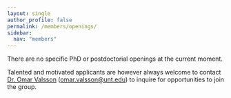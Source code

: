 ```yaml
---
layout: single
author_profile: false
permalink: /members/openings/
sidebar:
  nav: "members"
---
```


There are no specific PhD or postdoctorial openings at the current moment.

Talented and motivated applicants are however always welcome to contact
[Dr. Omar Valsson]({{site.url}}/members/omar-valsson)
([omar.valsson@unt.edu]([mailto:omar.valsson@unt.edu)) to inquire for
opportunities to join the group.
